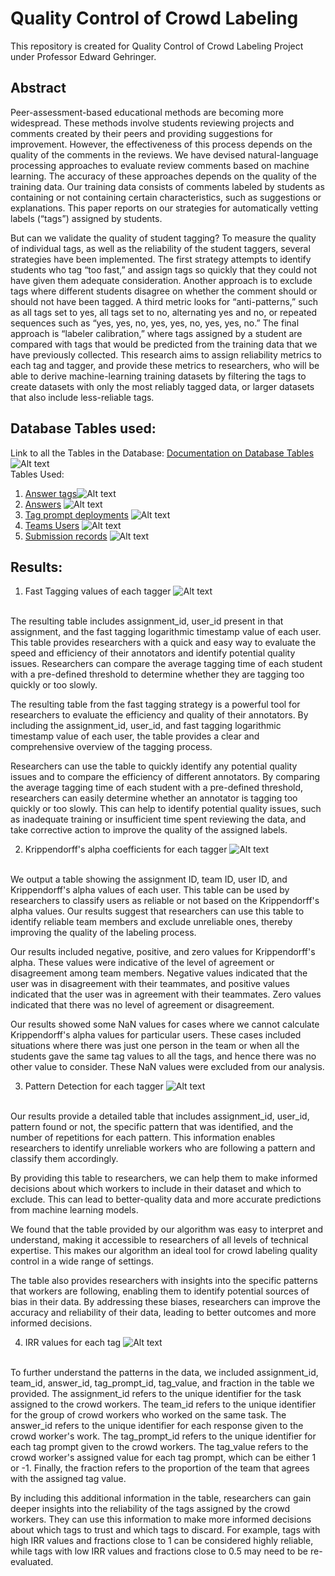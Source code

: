 # Quality Control of Crowd Labeling
This repository is created for Quality Control of Crowd Labeling Project under Professor Edward Gehringer. 

## Abstract
Peer-assessment-based educational methods are becoming more widespread. These methods involve students reviewing projects and comments created by their peers and providing suggestions for improvement. However, the effectiveness of this process depends on the quality of the comments in the reviews. We have devised natural-language processing approaches to evaluate review comments based on machine learning. The accuracy of these approaches depends on the quality of the training data.  Our training data consists of comments labeled by students as containing or not containing certain characteristics, such as suggestions or explanations.  This paper reports on our strategies for automatically vetting labels (“tags”) assigned by students.

But can we validate the quality of student tagging?  To measure the quality of individual tags, as well as the reliability of the student taggers, several strategies have been implemented. The first strategy attempts to identify students who tag “too fast,” and assign tags so quickly that they could not have given them adequate consideration.  Another approach is to exclude tags where different students disagree on whether the comment should or should not have been tagged.  A third metric looks for “anti-patterns,” such as all tags set to yes, all tags set to no, alternating yes and no, or repeated sequences such as “yes, yes, no, yes, yes, no, yes, yes, no.”  The final approach is “labeler calibration,” where tags assigned by a student are compared with tags that would be predicted from the training data that we have previously collected. This research aims to assign reliability metrics to each tag and tagger, and provide these metrics to researchers, who will be able to derive machine-learning training datasets by filtering the tags to create datasets with only the most reliably tagged data, or larger datasets that also include less-reliable tags.

## Database Tables used:
Link to all the Tables in the Database: [Documentation on Database Tables](https://expertiza.csc.ncsu.edu/index.php/Documentation_on_Database_Tables)
<br>
![Alt text](https://i.imgur.com/BRIY6cj.png)
<br>
Tables Used:
1. [Answer tags](https://expertiza.csc.ncsu.edu/index.php?title=Answer_tags)![Alt text](https://i.imgur.com/dAPeTKZ.png)
2. [Answers](https://expertiza.csc.ncsu.edu/index.php?title=Answers) ![Alt text](https://i.imgur.com/aM3iRG8.png)
3. [Tag prompt deployments](https://expertiza.csc.ncsu.edu/index.php?title=Tag_prompt_deployments) ![Alt text](https://i.imgur.com/xrVrgsU.png)
4. [Teams Users](https://expertiza.csc.ncsu.edu/index.php?title=Teams_users) ![Alt text](https://i.imgur.com/vjBEOMp.png)
5. [Submission records](https://expertiza.csc.ncsu.edu/index.php?title=Submission_records) ![Alt text](https://i.imgur.com/sWLuIi3.png)


## Results: 
1. Fast Tagging values of each tagger ![Alt text](https://i.imgur.com/j8VgE5k.png)
<br>
The resulting table includes assignment_id, user_id present in that assignment, and the fast tagging logarithmic timestamp value of each user. This table provides researchers with a quick and easy way to evaluate the speed and efficiency of their annotators and identify potential quality issues. Researchers can compare the average tagging time of each student with a pre-defined threshold to determine whether they are tagging too quickly or too slowly.

The resulting table from the fast tagging strategy is a powerful tool for researchers to evaluate the efficiency and quality of their annotators. By including the assignment_id, user_id, and fast tagging logarithmic timestamp value of each user, the table provides a clear and comprehensive overview of the tagging process.

Researchers can use the table to quickly identify any potential quality issues and to compare the efficiency of different annotators. By comparing the average tagging time of each student with a pre-defined threshold, researchers can easily determine whether an annotator is tagging too quickly or too slowly. This can help to identify potential quality issues, such as inadequate training or insufficient time spent reviewing the data, and take corrective action to improve the quality of the assigned labels.

2. Krippendorff's alpha coefficients for each tagger ![Alt text](https://i.imgur.com/dyX1Yo3.png)
<br> 
We output a table showing the assignment ID, team ID, user ID, and Krippendorff's alpha values of each user. This table can be used by researchers to classify users as reliable or not based on the Krippendorff's alpha values. Our results suggest that researchers can use this table to identify reliable team members and exclude unreliable ones, thereby improving the quality of the labeling process.

Our results included negative, positive, and zero values for Krippendorff's alpha. These values were indicative of the level of agreement or disagreement among team members. Negative values indicated that the user was in disagreement with their teammates, and positive values indicated that the user was in agreement with their teammates. Zero values indicated that there was no level of agreement or disagreement.

Our results showed some NaN values for cases where we cannot calculate Krippendorff's alpha values for particular users. These cases included situations where there was just one person in the team or when all the students gave the same tag values to all the tags, and hence there was no other value to consider. These NaN values were excluded from our analysis.


3. Pattern Detection for each tagger ![Alt text](https://i.imgur.com/DVqij0u.png)
<br>
Our results provide a detailed table that includes assignment_id, user_id, pattern found or not, the specific pattern that was identified, and the number of repetitions for each pattern. This information enables researchers to identify unreliable workers who are following a pattern and classify them accordingly.

By providing this table to researchers, we can help them to make informed decisions about which workers to include in their dataset and which to exclude. This can lead to better-quality data and more accurate predictions from machine learning models.

We found that the table provided by our algorithm was easy to interpret and understand, making it accessible to researchers of all levels of technical expertise. This makes our algorithm an ideal tool for crowd labeling quality control in a wide range of settings.

The table also provides researchers with insights into the specific patterns that workers are following, enabling them to identify potential sources of bias in their data. By addressing these biases, researchers can improve the accuracy and reliability of their data, leading to better outcomes and more informed decisions.


4. IRR values for each tag ![Alt text](https://i.imgur.com/zddt5sm.png)
<br>
To further understand the patterns in the data, we included assignment_id, team_id, answer_id, tag_prompt_id, tag_value, and fraction in the table we provided. The assignment_id refers to the unique identifier for the task assigned to the crowd workers. The team_id refers to the unique identifier for the group of crowd workers who worked on the same task. The answer_id refers to the unique identifier for each response given to the crowd worker's work. The tag_prompt_id refers to the unique identifier for each tag prompt given to the crowd workers. The tag_value refers to the crowd worker's assigned value for each tag prompt, which can be either 1 or -1. Finally, the fraction refers to the proportion of the team that agrees with the assigned tag value.

By including this additional information in the table, researchers can gain deeper insights into the reliability of the tags assigned by the crowd workers. They can use this information to make more informed decisions about which tags to trust and which tags to discard. For example, tags with high IRR values and fractions close to 1 can be considered highly reliable, while tags with low IRR values and fractions close to 0.5 may need to be re-evaluated.


